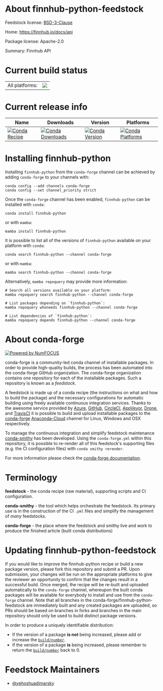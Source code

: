 About finnhub-python-feedstock
==============================

Feedstock license: [BSD-3-Clause](https://github.com/conda-forge/finnhub-python-feedstock/blob/main/LICENSE.txt)

Home: https://finnhub.io/docs/api

Package license: Apache-2.0

Summary: Finnhub API

Current build status
====================


<table><tr><td>All platforms:</td>
    <td>
      <a href="https://dev.azure.com/conda-forge/feedstock-builds/_build/latest?definitionId=16175&branchName=main">
        <img src="https://dev.azure.com/conda-forge/feedstock-builds/_apis/build/status/finnhub-python-feedstock?branchName=main">
      </a>
    </td>
  </tr>
</table>

Current release info
====================

| Name | Downloads | Version | Platforms |
| --- | --- | --- | --- |
| [![Conda Recipe](https://img.shields.io/badge/recipe-finnhub--python-green.svg)](https://anaconda.org/conda-forge/finnhub-python) | [![Conda Downloads](https://img.shields.io/conda/dn/conda-forge/finnhub-python.svg)](https://anaconda.org/conda-forge/finnhub-python) | [![Conda Version](https://img.shields.io/conda/vn/conda-forge/finnhub-python.svg)](https://anaconda.org/conda-forge/finnhub-python) | [![Conda Platforms](https://img.shields.io/conda/pn/conda-forge/finnhub-python.svg)](https://anaconda.org/conda-forge/finnhub-python) |

Installing finnhub-python
=========================

Installing `finnhub-python` from the `conda-forge` channel can be achieved by adding `conda-forge` to your channels with:

```
conda config --add channels conda-forge
conda config --set channel_priority strict
```

Once the `conda-forge` channel has been enabled, `finnhub-python` can be installed with `conda`:

```
conda install finnhub-python
```

or with `mamba`:

```
mamba install finnhub-python
```

It is possible to list all of the versions of `finnhub-python` available on your platform with `conda`:

```
conda search finnhub-python --channel conda-forge
```

or with `mamba`:

```
mamba search finnhub-python --channel conda-forge
```

Alternatively, `mamba repoquery` may provide more information:

```
# Search all versions available on your platform:
mamba repoquery search finnhub-python --channel conda-forge

# List packages depending on `finnhub-python`:
mamba repoquery whoneeds finnhub-python --channel conda-forge

# List dependencies of `finnhub-python`:
mamba repoquery depends finnhub-python --channel conda-forge
```


About conda-forge
=================

[![Powered by
NumFOCUS](https://img.shields.io/badge/powered%20by-NumFOCUS-orange.svg?style=flat&colorA=E1523D&colorB=007D8A)](https://numfocus.org)

conda-forge is a community-led conda channel of installable packages.
In order to provide high-quality builds, the process has been automated into the
conda-forge GitHub organization. The conda-forge organization contains one repository
for each of the installable packages. Such a repository is known as a *feedstock*.

A feedstock is made up of a conda recipe (the instructions on what and how to build
the package) and the necessary configurations for automatic building using freely
available continuous integration services. Thanks to the awesome service provided by
[Azure](https://azure.microsoft.com/en-us/services/devops/), [GitHub](https://github.com/),
[CircleCI](https://circleci.com/), [AppVeyor](https://www.appveyor.com/),
[Drone](https://cloud.drone.io/welcome), and [TravisCI](https://travis-ci.com/)
it is possible to build and upload installable packages to the
[conda-forge](https://anaconda.org/conda-forge) [Anaconda-Cloud](https://anaconda.org/)
channel for Linux, Windows and OSX respectively.

To manage the continuous integration and simplify feedstock maintenance
[conda-smithy](https://github.com/conda-forge/conda-smithy) has been developed.
Using the ``conda-forge.yml`` within this repository, it is possible to re-render all of
this feedstock's supporting files (e.g. the CI configuration files) with ``conda smithy rerender``.

For more information please check the [conda-forge documentation](https://conda-forge.org/docs/).

Terminology
===========

**feedstock** - the conda recipe (raw material), supporting scripts and CI configuration.

**conda-smithy** - the tool which helps orchestrate the feedstock.
                   Its primary use is in the construction of the CI ``.yml`` files
                   and simplify the management of *many* feedstocks.

**conda-forge** - the place where the feedstock and smithy live and work to
                  produce the finished article (built conda distributions)


Updating finnhub-python-feedstock
=================================

If you would like to improve the finnhub-python recipe or build a new
package version, please fork this repository and submit a PR. Upon submission,
your changes will be run on the appropriate platforms to give the reviewer an
opportunity to confirm that the changes result in a successful build. Once
merged, the recipe will be re-built and uploaded automatically to the
`conda-forge` channel, whereupon the built conda packages will be available for
everybody to install and use from the `conda-forge` channel.
Note that all branches in the conda-forge/finnhub-python-feedstock are
immediately built and any created packages are uploaded, so PRs should be based
on branches in forks and branches in the main repository should only be used to
build distinct package versions.

In order to produce a uniquely identifiable distribution:
 * If the version of a package **is not** being increased, please add or increase
   the [``build/number``](https://docs.conda.io/projects/conda-build/en/latest/resources/define-metadata.html#build-number-and-string).
 * If the version of a package **is** being increased, please remember to return
   the [``build/number``](https://docs.conda.io/projects/conda-build/en/latest/resources/define-metadata.html#build-number-and-string)
   back to 0.

Feedstock Maintainers
=====================

* [@yehoshuadimarsky](https://github.com/yehoshuadimarsky/)

